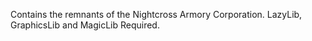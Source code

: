 Contains the remnants of the Nightcross Armory Corporation. LazyLib, GraphicsLib and MagicLib Required.
